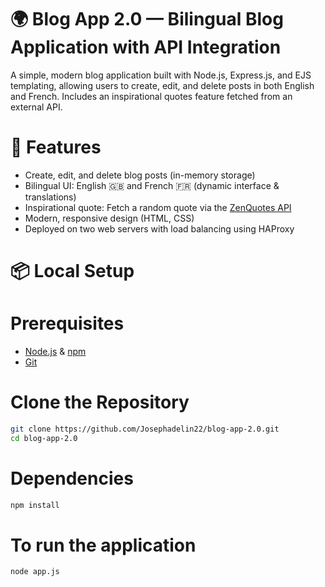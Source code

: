 # 🌍 Blog App 2.0 — Bilingual Blog Application with API Integration

A simple, modern blog application built with Node.js, Express.js, and EJS templating, allowing users to create, edit, and delete posts in both English and French. Includes an inspirational quotes feature fetched from an external API.

# 🚀 Features

- Create, edit, and delete blog posts (in-memory storage)
- Bilingual UI: English 🇬🇧 and French 🇫🇷 (dynamic interface & translations)
- Inspirational quote: Fetch a random quote via the [ZenQuotes API](https://zenquotes.io/)
- Modern, responsive design (HTML, CSS)
- Deployed on two web servers with load balancing using HAProxy



# 📦 Local Setup

# Prerequisites

- [Node.js](https://nodejs.org/) & [npm](https://www.npmjs.com/)
- [Git](https://git-scm.com/)

# Clone the Repository

```bash
git clone https://github.com/Josephadelin22/blog-app-2.0.git
cd blog-app-2.0

```

# Dependencies

```bash
npm install

```
# To run the application

```bash
node app.js
```




